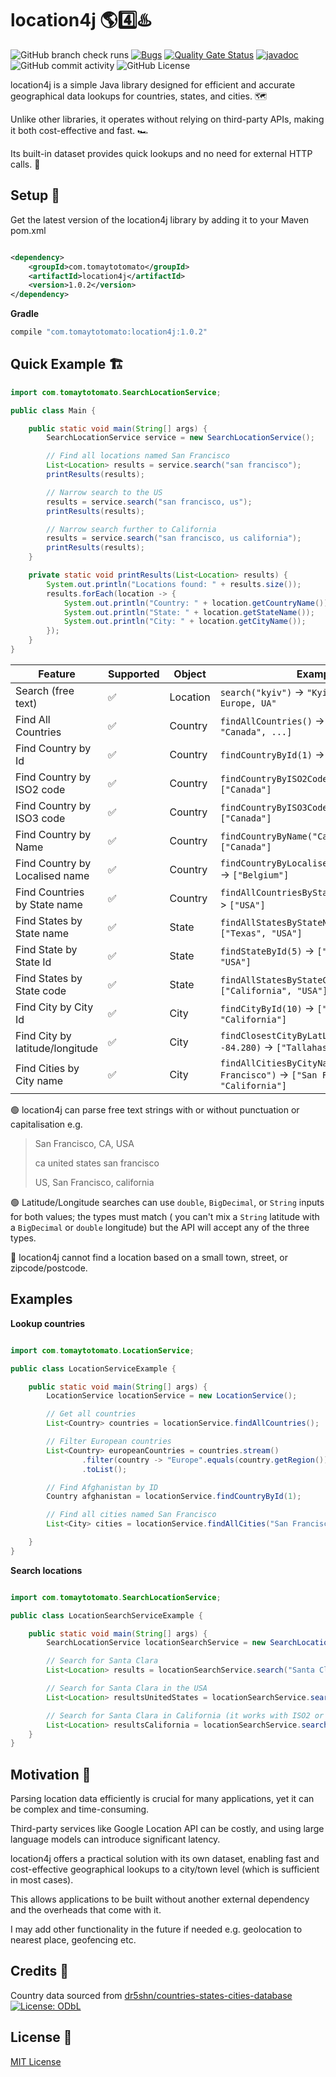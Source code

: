 # location4j 🌎4️⃣♨️

![GitHub branch check runs](https://img.shields.io/github/check-runs/tomaytotomato/location4j/master)
[![Bugs](https://sonarcloud.io/api/project_badges/measure?project=tomaytotomato_location4j&metric=bugs)](https://sonarcloud.io/summary/new_code?id=tomaytotomato_location4j)
[![Quality Gate Status](https://sonarcloud.io/api/project_badges/measure?project=tomaytotomato_location4j&metric=alert_status)](https://sonarcloud.io/summary/new_code?id=tomaytotomato_location4j)
[![javadoc](https://javadoc.io/badge2/com.tomaytotomato/location4j/javadoc.svg)](https://javadoc.io/doc/com.tomaytotomato/location4j)
![GitHub commit activity](https://img.shields.io/github/commit-activity/m/tomaytotomato/location4j)
![GitHub License](https://img.shields.io/github/license/tomaytotomato/location4j)

location4j is a simple Java library designed for efficient and accurate geographical data lookups
for countries, states, and cities. 🗺️

Unlike other libraries, it operates without relying on third-party APIs, making it both
cost-effective and fast. 🏎️

Its built-in dataset provides quick lookups and no need for external HTTP calls. 📀

## Setup 🚀

Get the latest version of the location4j library by adding it to your Maven pom.xml

```xml

<dependency>
    <groupId>com.tomaytotomato</groupId>
    <artifactId>location4j</artifactId>
    <version>1.0.2</version>
</dependency>
```

**Gradle**

```gradle
compile "com.tomaytotomato:location4j:1.0.2"
```

## Quick Example 🏗

```java
import com.tomaytotomato.SearchLocationService;

public class Main {

    public static void main(String[] args) {
        SearchLocationService service = new SearchLocationService();

        // Find all locations named San Francisco
        List<Location> results = service.search("san francisco");
        printResults(results);

        // Narrow search to the US
        results = service.search("san francisco, us");
        printResults(results);

        // Narrow search further to California
        results = service.search("san francisco, us california");
        printResults(results);
    }

    private static void printResults(List<Location> results) {
        System.out.println("Locations found: " + results.size());
        results.forEach(location -> {
            System.out.println("Country: " + location.getCountryName());
            System.out.println("State: " + location.getStateName());
            System.out.println("City: " + location.getCityName());
        });
    }
}

```

| Feature                         | Supported | Object   | Example                                                                         |
|---------------------------------|-----------|----------|---------------------------------------------------------------------------------|
| Search (free text)              | ✅         | Location | `search("kyiv")` -> `"Kyiv, Ukraine, Europe, UA"`                               |
| Find All Countries              | ✅         | Country  | `findAllCountries()` -> `["Belgium", "Canada", ...]`                            |
| Find Country by Id              | ✅         | Country  | `findCountryById(1)` -> `["Afghanistan"]`                                       |
| Find Country by ISO2 code       | ✅         | Country  | `findCountryByISO2Code("CA")` -> `["Canada"]`                                   |
| Find Country by ISO3 code       | ✅         | Country  | `findCountryByISO3Code("CAN")` -> `["Canada"]`                                  |
| Find Country by Name            | ✅         | Country  | `findCountryByName("Canada")` -> `["Canada"]`                                   |
| Find Country by Localised name  | ✅         | Country  | `findCountryByLocalisedName("Belgique")` -> `["Belgium"]`                       |
| Find Countries by State name    | ✅         | Country  | `findAllCountriesByStateName("Texas")` -> `["USA"]`                             |
| Find States by State name       | ✅         | State    | `findAllStatesByStateName("Texas")` -> `["Texas", "USA"]`                       |
| Find State by State Id          | ✅         | State    | `findStateById(5)` -> `["California", "USA"]`                                   |
| Find States by State code       | ✅         | State    | `findAllStatesByStateCode("CA")` -> `["California", "USA"]`                     |
| Find City by City Id            | ✅         | City     | `findCityById(10)` -> `["Los Angeles", "California"]`                           |
| Find City by latitude/longitude | ✅         | City     | `findClosestCityByLatLong(30.438, -84.280)` -> `["Tallahassee", "Florida"]`     |
| Find Cities by City name        | ✅         | City     | `findAllCitiesByCityName("San Francisco")` -> `["San Francisco", "California"]` |

🟢 location4j can parse free text strings with or without punctuation or capitalisation e.g.
> San Francisco, CA, USA
>
> ca united states san francisco
>
> US, San Francisco, california

🟢 Latitude/Longitude searches can use `double`, `BigDecimal`, or `String` inputs for both values; the types must match (
you can't mix a `String` latitude with a `BigDecimal` or `double` longitude) but the API will accept any of the three
types.

🔴 location4j cannot find a location based on a small town, street, or
zipcode/postcode.

## Examples

**Lookup countries**

```java

import com.tomaytotomato.LocationService;

public class LocationServiceExample {

    public static void main(String[] args) {
        LocationService locationService = new LocationService();

        // Get all countries
        List<Country> countries = locationService.findAllCountries();

        // Filter European countries
        List<Country> europeanCountries = countries.stream()
                .filter(country -> "Europe".equals(country.getRegion()))
                .toList();

        // Find Afghanistan by ID
        Country afghanistan = locationService.findCountryById(1);

        // Find all cities named San Francisco
        List<City> cities = locationService.findAllCities("San Francisco");

    }
}

```

**Search locations**

```java

import com.tomaytotomato.SearchLocationService;

public class LocationSearchServiceExample {

    public static void main(String[] args) {
        SearchLocationService locationSearchService = new SearchLocationService();

        // Search for Santa Clara
        List<Location> results = locationSearchService.search("Santa Clara");

        // Search for Santa Clara in the USA
        List<Location> resultsUnitedStates = locationSearchService.search("Santa Clara USA");

        // Search for Santa Clara in California (it works with ISO2 or ISO3) codes
        List<Location> resultsCalifornia = locationSearchService.search("Santa Clara US CA");
    }
}

```

## Motivation 🌱

Parsing location data efficiently is crucial for many applications, yet it can be complex and
time-consuming.

Third-party services like Google Location API can be costly, and using large language models can
introduce significant latency.

location4j offers a practical solution with its own dataset, enabling fast and cost-effective
geographical lookups to a city/town level (which is sufficient in most cases).

This allows applications to be built without another external dependency and the overheads that come
with it.

I may add other functionality in the future if needed e.g. geolocation to nearest place, geofencing
etc.

## Credits 🙏

Country data sourced
from [dr5shn/countries-states-cities-database](https://github.com/dr5hn/countries-states-cities-database) [![License: ODbL](https://img.shields.io/badge/License-ODbL-brightgreen.svg)](https://opendatacommons.org/licenses/odbl/)

## License 📜

[MIT License](https://choosealicense.com/licenses/mit/)

